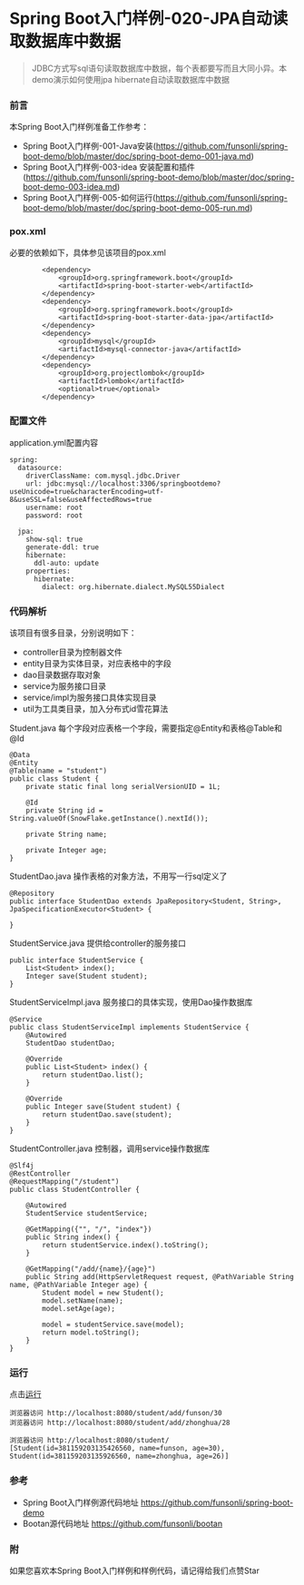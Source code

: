 # Spring Boot入门样例-020-JPA自动读取数据库中数据

> JDBC方式写sql语句读取数据库中数据，每个表都要写而且大同小异。本demo演示如何使用jpa hibernate自动读取数据库中数据

### 前言

本Spring Boot入门样例准备工作参考：

- Spring Boot入门样例-001-Java安装(https://github.com/funsonli/spring-boot-demo/blob/master/doc/spring-boot-demo-001-java.md)
- Spring Boot入门样例-003-idea 安装配置和插件(https://github.com/funsonli/spring-boot-demo/blob/master/doc/spring-boot-demo-003-idea.md)
- Spring Boot入门样例-005-如何运行(https://github.com/funsonli/spring-boot-demo/blob/master/doc/spring-boot-demo-005-run.md)

### pox.xml
必要的依赖如下，具体参见该项目的pox.xml
```
        <dependency>
            <groupId>org.springframework.boot</groupId>
            <artifactId>spring-boot-starter-web</artifactId>
        </dependency>
        <dependency>
            <groupId>org.springframework.boot</groupId>
            <artifactId>spring-boot-starter-data-jpa</artifactId>
        </dependency>
        <dependency>
            <groupId>mysql</groupId>
            <artifactId>mysql-connector-java</artifactId>
        </dependency>
        <dependency>
            <groupId>org.projectlombok</groupId>
            <artifactId>lombok</artifactId>
            <optional>true</optional>
        </dependency>
```

### 配置文件

application.yml配置内容
```
spring:
  datasource:
    driverClassName: com.mysql.jdbc.Driver
    url: jdbc:mysql://localhost:3306/springbootdemo?useUnicode=true&characterEncoding=utf-8&useSSL=false&useAffectedRows=true
    username: root
    password: root

  jpa:
    show-sql: true
    generate-ddl: true
    hibernate:
      ddl-auto: update
    properties:
      hibernate:
        dialect: org.hibernate.dialect.MySQL55Dialect
```

### 代码解析
该项目有很多目录，分别说明如下：

- controller目录为控制器文件
- entity目录为实体目录，对应表格中的字段
- dao目录数据存取对象
- service为服务接口目录
- service/impl为服务接口具体实现目录
- util为工具类目录，加入分布式id雪花算法


Student.java 每个字段对应表格一个字段，需要指定@Entity和表格@Table和@Id
``` 
@Data
@Entity
@Table(name = "student")
public class Student {
    private static final long serialVersionUID = 1L;

    @Id
    private String id = String.valueOf(SnowFlake.getInstance().nextId());

    private String name;

    private Integer age;
}
```

StudentDao.java 操作表格的对象方法，不用写一行sql定义了
``` 
@Repository
public interface StudentDao extends JpaRepository<Student, String>, JpaSpecificationExecutor<Student> {

}
```

StudentService.java 提供给controller的服务接口
``` 
public interface StudentService {
    List<Student> index();
    Integer save(Student student);
}
```

StudentServiceImpl.java 服务接口的具体实现，使用Dao操作数据库
``` 
@Service
public class StudentServiceImpl implements StudentService {
    @Autowired
    StudentDao studentDao;

    @Override
    public List<Student> index() {
        return studentDao.list();
    }

    @Override
    public Integer save(Student student) {
        return studentDao.save(student);
    }
}
```

StudentController.java 控制器，调用service操作数据库
``` 
@Slf4j
@RestController
@RequestMapping("/student")
public class StudentController {

    @Autowired
    StudentService studentService;

    @GetMapping({"", "/", "index"})
    public String index() {
        return studentService.index().toString();
    }

    @GetMapping("/add/{name}/{age}")
    public String add(HttpServletRequest request, @PathVariable String name, @PathVariable Integer age) {
        Student model = new Student();
        model.setName(name);
        model.setAge(age);

        model = studentService.save(model);
        return model.toString();
    }
}
```

### 运行

点击[运行](https://github.com/funsonli/spring-boot-demo/blob/master/doc/spring-boot-demo-005-run.md)

```
浏览器访问 http://localhost:8080/student/add/funson/30
浏览器访问 http://localhost:8080/student/add/zhonghua/28

浏览器访问 http://localhost:8080/student/
[Student(id=381159203135426560, name=funson, age=30), Student(id=381159203135926560, name=zhonghua, age=26)]
```

### 参考
- Spring Boot入门样例源代码地址 https://github.com/funsonli/spring-boot-demo
- Bootan源代码地址 https://github.com/funsonli/bootan


### 附
如果您喜欢本Spring Boot入门样例和样例代码，请记得给我们点赞Star

